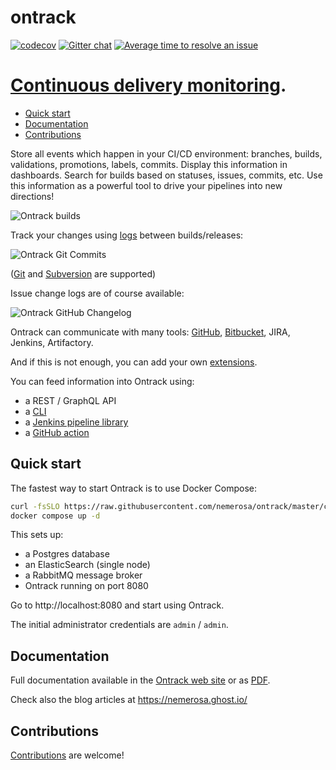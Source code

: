ontrack
=======

[![codecov](https://codecov.io/gh/nemerosa/ontrack/branch/develop/graph/badge.svg)](https://codecov.io/gh/nemerosa/ontrack)
[![Gitter chat](https://badges.gitter.im/gitterHQ/gitter.png)](https://gitter.im/nemerosa/ontrack)
[![Average time to resolve an issue](http://isitmaintained.com/badge/resolution/nemerosa/ontrack.svg)](http://isitmaintained.com/project/nemerosa/ontrack "Average time to resolve an issue")

# [Continuous delivery monitoring](https://nemerosa.github.io/ontrack).

* [Quick start](#quick-start)
* [Documentation](#documentation)
* [Contributions](#contributions)

Store all events which happen in your CI/CD environment: branches, builds,
validations, promotions, labels, commits. Display this information in
dashboards. Search for builds based on statuses, issues, commits, etc. Use
this information as a powerful tool to drive your pipelines into new
directions!

![Ontrack builds](doc/readme/ontrack-builds.png)

Track your changes using
[logs](https://static.nemerosa.net/ontrack/release/latest/docs/doc/index.html#changelogs)
between builds/releases:

![Ontrack Git Commits](doc/readme/ontrack-git-commits.png)

([Git](https://static.nemerosa.net/ontrack/release/latest/docs/doc/index.html#usage-git)
and
[Subversion](https://static.nemerosa.net/ontrack/release/latest/docs/doc/index.html#usage-subversion)
are supported)

Issue change logs are of course available:

![Ontrack GitHub Changelog](doc/readme/ontrack-github-changelog.png)

Ontrack can communicate with many tools:
[GitHub](https://static.nemerosa.net/ontrack/release/latest/docs/doc/index.html#usage-github),
[Bitbucket](https://static.nemerosa.net/ontrack/release/latest/docs/doc/index.html#usage-bitbucket),
JIRA, Jenkins, Artifactory.

And if this is not enough, you can add your own
[extensions](https://static.nemerosa.net/ontrack/release/latest/docs/doc/index.html#extending).

You can feed information into Ontrack using:

* a REST / GraphQL API
* a [CLI](https://github.com/nemerosa/ontrack-cli)
* a [Jenkins pipeline library](https://github.com/nemerosa/ontrack-jenkins-cli-pipeline/)
* a [GitHub action](https://github.com/nemerosa/ontrack-github-actions-cli-setup)

## Quick start

The fastest way to start Ontrack is to use Docker Compose:

```bash
curl -fsSLO https://raw.githubusercontent.com/nemerosa/ontrack/master/compose/docker-compose.yml
docker compose up -d
```

This sets up:

* a Postgres database
* an ElasticSearch (single node)
* a RabbitMQ message broker
* Ontrack running on port 8080

Go to http://localhost:8080 and start using Ontrack.

The initial administrator credentials are `admin` / `admin`.

## Documentation

Full documentation available in the
[Ontrack web site](https://static.nemerosa.net/ontrack/release/latest/docs/doc/index.html) or as
[PDF](https://static.nemerosa.net/ontrack/release/latest/docs/index.pdf).

Check also the blog articles at https://nemerosa.ghost.io/

## Contributions

[Contributions](https://static.nemerosa.net/ontrack/release/latest/docs/doc/index.html#contributing) are welcome!
